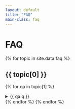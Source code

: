 ```yaml
---
layout: default
title: "FAQ"
main-class: faq
---
```


# FAQ

{% for topic in site.data.faq %}

  <h2> {{ topic[0] }} </h2>

  {% for qa in topic[1] %}
  <details name="faq">
    <summary>{{ qa.q }}</summary>
    <p>{{ qa.a }}</p>
  </details>
  {% endfor %}
{% endfor %}
